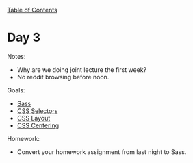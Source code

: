 [Table of Contents](/README.md)

# Day 3

Notes:
* Why are we doing joint lecture the first week?
* No reddit browsing before noon.

Goals:
* [Sass](https://try.github.io/levels/1/challenges/1)
* [CSS Selectors](/css-box-model/README.md)
* [CSS Layout](/css-box-model/README.md)
* [CSS Centering](/css-centering/README.md)

Homework:
* Convert your homework assignment from last night to Sass.